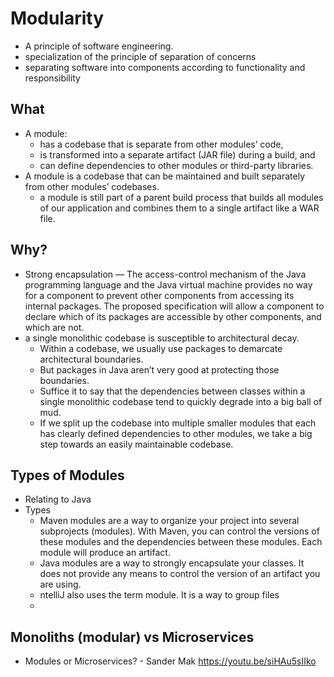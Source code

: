 # Modularity

- A principle of software engineering.
- specialization of the principle of separation of concerns
- separating software into components according to functionality and responsibility

## What

- A module:
  - has a codebase that is separate from other modules’ code,
  - is transformed into a separate artifact (JAR file) during a build, and
  - can define dependencies to other modules or third-party libraries.
- A module is a codebase that can be maintained and built separately from other modules’ codebases.
  - a module is still part of a parent build process that builds all modules of our application and combines them to a single artifact like a WAR file.

## Why?

- Strong encapsulation — The access-control mechanism of the Java programming language and the Java virtual machine provides no way for a component to prevent other components from accessing its internal packages. The proposed specification will allow a component to declare which of its packages are accessible by other components, and which are not.
- a single monolithic codebase is susceptible to architectural decay.
  - Within a codebase, we usually use packages to demarcate architectural boundaries.
  - But packages in Java aren’t very good at protecting those boundaries.
  - Suffice it to say that the dependencies between classes within a single monolithic codebase tend to quickly degrade into a big ball of mud.
  - If we split up the codebase into multiple smaller modules that each has clearly defined dependencies to other modules, we take a big step towards an easily maintainable codebase.


## Types of Modules

- Relating to Java
- Types
  - Maven modules are a way to organize your project into several subprojects (modules). With Maven, you can control the versions of these modules and the dependencies between these modules. Each module will produce an artifact.
  - Java modules are a way to strongly encapsulate your classes. It does not provide any means to control the version of an artifact you are using.
  - ntelliJ also uses the term module. It is a way to group files
  -

## Monoliths (modular) vs Microservices
- Modules or Microservices? - Sander Mak https://youtu.be/siHAu5sIIko
